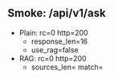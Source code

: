 ## Smoke: /api/v1/ask

- Plain: rc=0 http=200
  - response_len=16
  - use_rag=false
- RAG: rc=0 http=200
  - sources_len= match=
